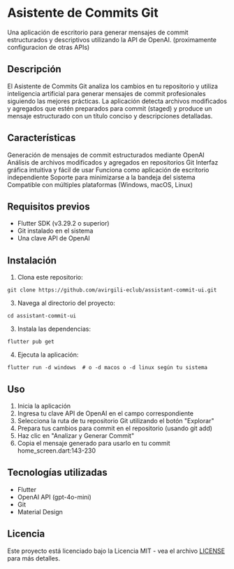 # Asistente de Commits Git

Una aplicación de escritorio para generar mensajes de commit estructurados y descriptivos utilizando la API de OpenAI. (proximamente configuracion de otras APIs)

## Descripción
El Asistente de Commits Git analiza los cambios en tu repositorio y utiliza inteligencia artificial para generar mensajes de commit profesionales siguiendo las mejores prácticas. La aplicación detecta archivos modificados y agregados que estén preparados para commit (staged) y produce un mensaje estructurado con un título conciso y descripciones detalladas.

## Características
Generación de mensajes de commit estructurados mediante OpenAI
Análisis de archivos modificados y agregados en repositorios Git
Interfaz gráfica intuitiva y fácil de usar
Funciona como aplicación de escritorio independiente
Soporte para minimizarse a la bandeja del sistema
Compatible con múltiples plataformas (Windows, macOS, Linux)

## Requisitos previos
- Flutter SDK (v3.29.2 o superior)
- Git instalado en el sistema
- Una clave API de OpenAI

## Instalación

1. Clona este repositorio:
  ```
  git clone https://github.com/avirgili-eclub/assistant-commit-ui.git
  ```
3. Navega al directorio del proyecto:
  ```
  cd assistant-commit-ui  
  ```
3. Instala las dependencias:
  ```
  flutter pub get
  ```
4. Ejecuta la aplicación:
  ```
  flutter run -d windows  # o -d macos o -d linux según tu sistema
  ```

## Uso

1. Inicia la aplicación
2. Ingresa tu clave API de OpenAI en el campo correspondiente
3. Selecciona la ruta de tu repositorio Git utilizando el botón "Explorar"
4. Prepara tus cambios para commit en el repositorio (usando git add)
5. Haz clic en "Analizar y Generar Commit"
6. Copia el mensaje generado para usarlo en tu commit home_screen.dart:143-230

## Tecnologías utilizadas

- Flutter
- OpenAI API (gpt-4o-mini)
- Git
- Material Design

## Licencia
Este proyecto está licenciado bajo la Licencia MIT - vea el archivo [LICENSE](https://raw.githubusercontent.com/avirgili-eclub/assistant-commit-ui/refs/heads/master/LICENSE) para más detalles.
